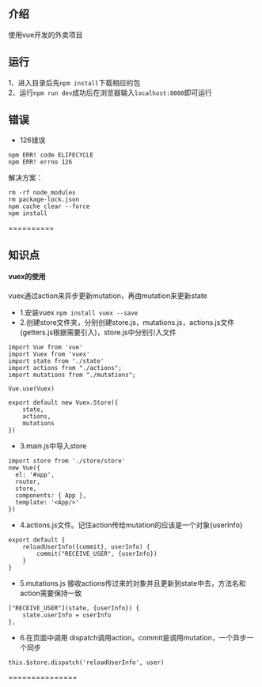 ## 介绍

使用vue开发的外卖项目

## 运行

1、进入目录后先`npm install`下载相应的包<br>
2、运行`npm run dev`成功后在浏览器输入`localhost:8080`即可运行

## 错误

* 126错误
```
npm ERR! code ELIFECYCLE
npm ERR! errno 126
```
解决方案：
```
rm -rf node_modules
rm package-lock.json
npm cache clear --force
npm install
```

==========

## 知识点

#### vuex的使用

vuex通过action来异步更新mutation，再由mutation来更新state

 *  1.安装vuex `npm install vuex --save`
 *  2.创建store文件夹，分别创建store.js，mutations.js，actions.js文件(getters.js根据需要引入)，store.js中分别引入文件
    
```
import Vue from 'vue'
import Vuex from 'vuex'
import state from './state'
import actions from "./actions";
import mutations from "./mutations";

Vue.use(Vuex)

export default new Vuex.Store({
    state,
    actions,
    mutations
})
```

* 3.main.js中导入store
  
```
import store from './store/store'
new Vue({
  el: '#app',
  router,
  store,
  components: { App },
  template: '<App/>'
})
```

* 4.actions.js文件。记住action传给mutation的应该是一个对象{userInfo}

```
export default {
    reloadUserInfo({commit}, userInfo) {
        commit("RECEIVE_USER", {userInfo})
    }
}
```

* 5.mutations.js 接收actions传过来的对象并且更新到state中去，方法名和action需要保持一致

```
["RECEIVE_USER"](state, {userInfo}) {
    state.userInfo = userInfo
},
```

* 6.在页面中调用 dispatch调用action，commit是调用mutation，一个异步一个同步

```
this.$store.dispatch('reloadUserInfo', user)
```

===============

